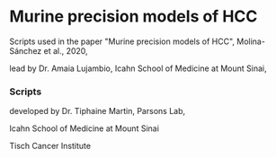 # Murine precision models of HCC
Scripts used in the paper "Murine precision models of HCC", Molina-Sánchez et al., 2020, 

lead by Dr. Amaia Lujambio, Icahn School of Medicine at Mount Sinai, 


### Scripts  
developed by Dr. Tiphaine Martin, Parsons Lab, 

 Icahn School of Medicine at Mount Sinai
 
 Tisch Cancer Institute

